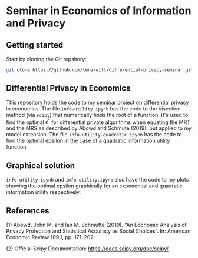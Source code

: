 # Seminar in Economics of Information and Privacy
## Getting started
Start by cloning the Git repsitory: 
```sh
git clone https://github.com/lena-will/differential-privacy-seminar.git
```
## Differential Privacy in Economics
This repository holds the code to my seminar project on differential privacy in economics.
The file `info-utility.ipynb` has the code to the bisection method (via `scipy`) that numerically finds the root of a function. It's used to find the optimal $\epsilon^*$ for differential private algorithms when equating the MRT and the MRS as described by Abowd and Schmute (2019), but applied to my model extension.
The file `info-utility-quadratic.ipynb` has the code to find the optimal epsilon in the case of a quadratic information utility function. 
## Graphical solution 
`info-utility.ipynb` and `info-utility.ipynb` also have the code to my plots showing the optimal epsilon graphically for an exponential and quadratic information utility respectively.
## References
(1) Abowd, John M. and Ian M. Schmutte (2019). “An Economic Analysis of Privacy Protection and
Statistical Accuracy as Social Choices”. In: American Economic Review 109.1, pp. 171–202.

(2) Official Scipy Documentation: https://docs.scipy.org/doc/scipy/
